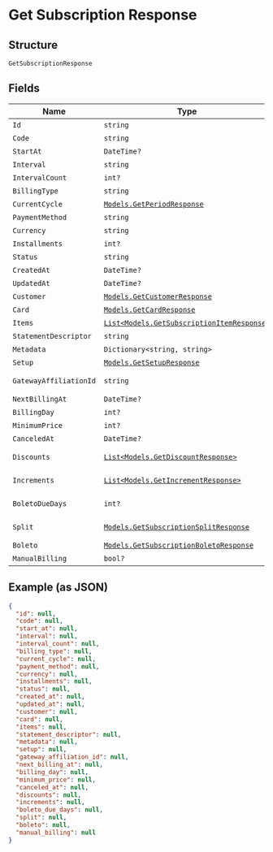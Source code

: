 
# Get Subscription Response

## Structure

`GetSubscriptionResponse`

## Fields

| Name | Type | Tags | Description |
|  --- | --- | --- | --- |
| `Id` | `string` | Optional | - |
| `Code` | `string` | Optional | - |
| `StartAt` | `DateTime?` | Optional | - |
| `Interval` | `string` | Optional | - |
| `IntervalCount` | `int?` | Optional | - |
| `BillingType` | `string` | Optional | - |
| `CurrentCycle` | [`Models.GetPeriodResponse`](../../doc/models/get-period-response.md) | Optional | - |
| `PaymentMethod` | `string` | Optional | - |
| `Currency` | `string` | Optional | - |
| `Installments` | `int?` | Optional | - |
| `Status` | `string` | Optional | - |
| `CreatedAt` | `DateTime?` | Optional | - |
| `UpdatedAt` | `DateTime?` | Optional | - |
| `Customer` | [`Models.GetCustomerResponse`](../../doc/models/get-customer-response.md) | Optional | - |
| `Card` | [`Models.GetCardResponse`](../../doc/models/get-card-response.md) | Optional | - |
| `Items` | [`List<Models.GetSubscriptionItemResponse>`](../../doc/models/get-subscription-item-response.md) | Optional | - |
| `StatementDescriptor` | `string` | Optional | - |
| `Metadata` | `Dictionary<string, string>` | Optional | - |
| `Setup` | [`Models.GetSetupResponse`](../../doc/models/get-setup-response.md) | Optional | - |
| `GatewayAffiliationId` | `string` | Optional | Affiliation Code |
| `NextBillingAt` | `DateTime?` | Optional | - |
| `BillingDay` | `int?` | Optional | - |
| `MinimumPrice` | `int?` | Optional | - |
| `CanceledAt` | `DateTime?` | Optional | - |
| `Discounts` | [`List<Models.GetDiscountResponse>`](../../doc/models/get-discount-response.md) | Optional | Subscription discounts |
| `Increments` | [`List<Models.GetIncrementResponse>`](../../doc/models/get-increment-response.md) | Optional | Subscription increments |
| `BoletoDueDays` | `int?` | Optional | Days until boleto expires |
| `Split` | [`Models.GetSubscriptionSplitResponse`](../../doc/models/get-subscription-split-response.md) | Optional | Subscription's split response |
| `Boleto` | [`Models.GetSubscriptionBoletoResponse`](../../doc/models/get-subscription-boleto-response.md) | Optional | - |
| `ManualBilling` | `bool?` | Optional | - |

## Example (as JSON)

```json
{
  "id": null,
  "code": null,
  "start_at": null,
  "interval": null,
  "interval_count": null,
  "billing_type": null,
  "current_cycle": null,
  "payment_method": null,
  "currency": null,
  "installments": null,
  "status": null,
  "created_at": null,
  "updated_at": null,
  "customer": null,
  "card": null,
  "items": null,
  "statement_descriptor": null,
  "metadata": null,
  "setup": null,
  "gateway_affiliation_id": null,
  "next_billing_at": null,
  "billing_day": null,
  "minimum_price": null,
  "canceled_at": null,
  "discounts": null,
  "increments": null,
  "boleto_due_days": null,
  "split": null,
  "boleto": null,
  "manual_billing": null
}
```

